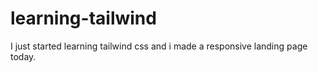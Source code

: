 # learning-tailwind
I just started learning tailwind css and i made a responsive landing page today.
